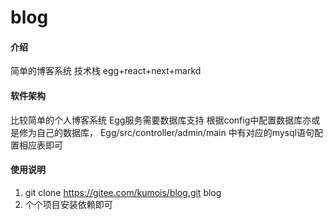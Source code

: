 # blog

#### 介绍
简单的博客系统
   技术栈 egg+react+next+markd


#### 软件架构
比较简单的个人博客系统
Egg服务需要数据库支持 根据config中配置数据库亦或是修为自己的数据库， Egg/src/controller/admin/main 中有对应的mysql语句配置相应表即可

#### 使用说明
1. git clone https://gitee.com/kumois/blog.git blog
2. 个个项目安装依赖即可
